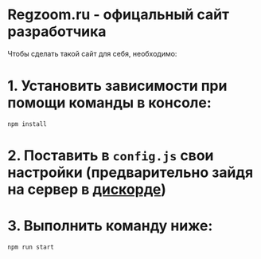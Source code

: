 # Regzoom.ru - офицальный сайт разработчика

Чтобы сделать такой сайт для себя, необходимо:
# 1. Установить зависимости при помощи команды в консоле:
```
npm install
```
# 2. Поставить в `config.js` свои настройки (предварительно зайдя на сервер в [дискорде](https://discord.gg/lanyard))

# 3. Выполнить команду ниже:
```
npm run start
```
